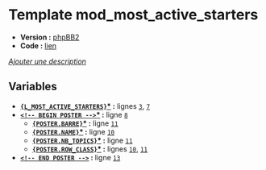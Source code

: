 # Template mod_most_active_starters

* __Version :__ [phpBB2](.)
* __Code :__ [lien](../../src/subsilver/mod_most_active_starters.tpl)

[*Ajouter une description*](https://fa-tvars.appspot.com/tpl/subsilver/mod_most_active_starters)

## Variables

* __[`{L_MOST_ACTIVE_STARTERS}`](https://github.com/Etana/template.list/blob/master/var/L_MOST_ACTIVE_STARTERS.md#readme)<a href="https://fa-tvars.appspot.com/var/L_MOST_ACTIVE_STARTERS">*</a> :__ lignes [`3`](../../src/subsilver/mod_most_active_starters.tpl#L3), [`7`](../../src/subsilver/mod_most_active_starters.tpl#L7)
* __[`<!-- BEGIN POSTER -->`](https://github.com/Etana/template.list/blob/master/var/POSTER.md#readme)<a href="https://fa-tvars.appspot.com/var/POSTER">*</a> :__ ligne [`8`](../../src/subsilver/mod_most_active_starters.tpl#L8)
    * __[`{POSTER.BARRE}`](https://github.com/Etana/template.list/blob/master/var/POSTER.BARRE.md#readme)<a href="https://fa-tvars.appspot.com/var/POSTER.BARRE">*</a> :__ ligne [`11`](../../src/subsilver/mod_most_active_starters.tpl#L11)
    * __[`{POSTER.NAME}`](https://github.com/Etana/template.list/blob/master/var/POSTER.NAME.md#readme)<a href="https://fa-tvars.appspot.com/var/POSTER.NAME">*</a> :__ ligne [`10`](../../src/subsilver/mod_most_active_starters.tpl#L10)
    * __[`{POSTER.NB_TOPICS}`](https://github.com/Etana/template.list/blob/master/var/POSTER.NB_TOPICS.md#readme)<a href="https://fa-tvars.appspot.com/var/POSTER.NB_TOPICS">*</a> :__ ligne [`11`](../../src/subsilver/mod_most_active_starters.tpl#L11)
    * __[`{POSTER.ROW_CLASS}`](https://github.com/Etana/template.list/blob/master/var/POSTER.ROW_CLASS.md#readme)<a href="https://fa-tvars.appspot.com/var/POSTER.ROW_CLASS">*</a> :__ lignes [`10`](../../src/subsilver/mod_most_active_starters.tpl#L10), [`11`](../../src/subsilver/mod_most_active_starters.tpl#L11)
* __[`<!-- END POSTER -->`](https://github.com/Etana/template.list/blob/master/var/POSTER.md#readme) :__ ligne [`13`](../../src/subsilver/mod_most_active_starters.tpl#L13)
